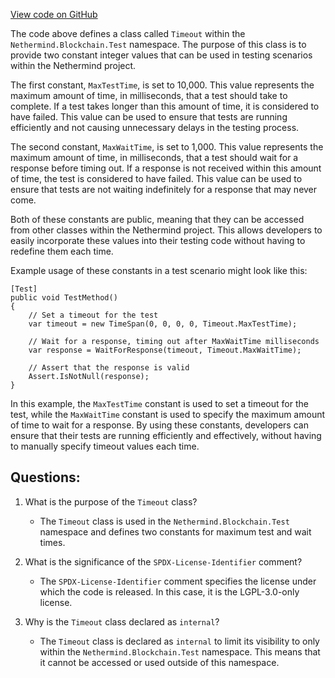 [View code on GitHub](https://github.com/nethermindeth/nethermind/Nethermind.Blockchain.Test/Timeout.cs)

The code above defines a class called `Timeout` within the `Nethermind.Blockchain.Test` namespace. The purpose of this class is to provide two constant integer values that can be used in testing scenarios within the Nethermind project. 

The first constant, `MaxTestTime`, is set to 10,000. This value represents the maximum amount of time, in milliseconds, that a test should take to complete. If a test takes longer than this amount of time, it is considered to have failed. This value can be used to ensure that tests are running efficiently and not causing unnecessary delays in the testing process.

The second constant, `MaxWaitTime`, is set to 1,000. This value represents the maximum amount of time, in milliseconds, that a test should wait for a response before timing out. If a response is not received within this amount of time, the test is considered to have failed. This value can be used to ensure that tests are not waiting indefinitely for a response that may never come.

Both of these constants are public, meaning that they can be accessed from other classes within the Nethermind project. This allows developers to easily incorporate these values into their testing code without having to redefine them each time.

Example usage of these constants in a test scenario might look like this:

```
[Test]
public void TestMethod()
{
    // Set a timeout for the test
    var timeout = new TimeSpan(0, 0, 0, 0, Timeout.MaxTestTime);
    
    // Wait for a response, timing out after MaxWaitTime milliseconds
    var response = WaitForResponse(timeout, Timeout.MaxWaitTime);
    
    // Assert that the response is valid
    Assert.IsNotNull(response);
}
```

In this example, the `MaxTestTime` constant is used to set a timeout for the test, while the `MaxWaitTime` constant is used to specify the maximum amount of time to wait for a response. By using these constants, developers can ensure that their tests are running efficiently and effectively, without having to manually specify timeout values each time.
## Questions: 
 1. What is the purpose of the `Timeout` class?
    - The `Timeout` class is used in the `Nethermind.Blockchain.Test` namespace and defines two constants for maximum test and wait times.

2. What is the significance of the `SPDX-License-Identifier` comment?
    - The `SPDX-License-Identifier` comment specifies the license under which the code is released. In this case, it is the LGPL-3.0-only license.

3. Why is the `Timeout` class declared as `internal`?
    - The `Timeout` class is declared as `internal` to limit its visibility to only within the `Nethermind.Blockchain.Test` namespace. This means that it cannot be accessed or used outside of this namespace.